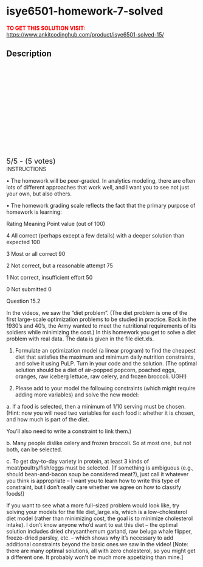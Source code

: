 # isye6501-homework-7-solved



**<span style='color:red'>TO GET THIS SOLUTION VISIT:</span>** https://www.ankitcodinghub.com/product/isye6501-solved-15/

<h2>Description</h2>



<div class="kk-star-ratings kksr-auto kksr-align-center kksr-valign-top" data-payload="{&quot;align&quot;:&quot;center&quot;,&quot;id&quot;:&quot;127885&quot;,&quot;slug&quot;:&quot;default&quot;,&quot;valign&quot;:&quot;top&quot;,&quot;ignore&quot;:&quot;&quot;,&quot;reference&quot;:&quot;auto&quot;,&quot;class&quot;:&quot;&quot;,&quot;count&quot;:&quot;5&quot;,&quot;legendonly&quot;:&quot;&quot;,&quot;readonly&quot;:&quot;&quot;,&quot;score&quot;:&quot;5&quot;,&quot;starsonly&quot;:&quot;&quot;,&quot;best&quot;:&quot;5&quot;,&quot;gap&quot;:&quot;4&quot;,&quot;greet&quot;:&quot;Rate this product&quot;,&quot;legend&quot;:&quot;5\/5 - (5 votes)&quot;,&quot;size&quot;:&quot;24&quot;,&quot;title&quot;:&quot;isye6501 Homework 7 Solved&quot;,&quot;width&quot;:&quot;138&quot;,&quot;_legend&quot;:&quot;{score}\/{best} - ({count} {votes})&quot;,&quot;font_factor&quot;:&quot;1.25&quot;}">
            
<div class="kksr-stars">
    
<div class="kksr-stars-inactive">
            <div class="kksr-star" data-star="1" style="padding-right: 4px">
            

<div class="kksr-icon" style="width: 24px; height: 24px;"></div>
        </div>
            <div class="kksr-star" data-star="2" style="padding-right: 4px">
            

<div class="kksr-icon" style="width: 24px; height: 24px;"></div>
        </div>
            <div class="kksr-star" data-star="3" style="padding-right: 4px">
            

<div class="kksr-icon" style="width: 24px; height: 24px;"></div>
        </div>
            <div class="kksr-star" data-star="4" style="padding-right: 4px">
            

<div class="kksr-icon" style="width: 24px; height: 24px;"></div>
        </div>
            <div class="kksr-star" data-star="5" style="padding-right: 4px">
            

<div class="kksr-icon" style="width: 24px; height: 24px;"></div>
        </div>
    </div>
    
<div class="kksr-stars-active" style="width: 138px;">
            <div class="kksr-star" style="padding-right: 4px">
            

<div class="kksr-icon" style="width: 24px; height: 24px;"></div>
        </div>
            <div class="kksr-star" style="padding-right: 4px">
            

<div class="kksr-icon" style="width: 24px; height: 24px;"></div>
        </div>
            <div class="kksr-star" style="padding-right: 4px">
            

<div class="kksr-icon" style="width: 24px; height: 24px;"></div>
        </div>
            <div class="kksr-star" style="padding-right: 4px">
            

<div class="kksr-icon" style="width: 24px; height: 24px;"></div>
        </div>
            <div class="kksr-star" style="padding-right: 4px">
            

<div class="kksr-icon" style="width: 24px; height: 24px;"></div>
        </div>
    </div>
</div>
                

<div class="kksr-legend" style="font-size: 19.2px;">
            5/5 - (5 votes)    </div>
    </div>
INSTRUCTIONS

• The homework will be peer-graded. In analytics modeling, there are often lots of different approaches that work well, and I want you to see not just your own, but also others.

• The homework grading scale reflects the fact that the primary purpose of homework is learning:

Rating Meaning Point value (out of 100)

4 All correct (perhaps except a few details) with a deeper solution than expected 100

3 Most or all correct 90

2 Not correct, but a reasonable attempt 75

1 Not correct, insufficient effort 50

0 Not submitted 0

Question 15.2

In the videos, we saw the “diet problem”. (The diet problem is one of the first large-scale optimization problems to be studied in practice. Back in the 1930’s and 40’s, the Army wanted to meet the nutritional requirements of its soldiers while minimizing the cost.) In this homework you get to solve a diet problem with real data. The data is given in the file diet.xls.

1. Formulate an optimization model (a linear program) to find the cheapest diet that satisfies the maximum and minimum daily nutrition constraints, and solve it using PuLP. Turn in your code and the solution. (The optimal solution should be a diet of air-popped popcorn, poached eggs, oranges, raw iceberg lettuce, raw celery, and frozen broccoli. UGH!)

2. Please add to your model the following constraints (which might require adding more variables) and solve the new model:

a. If a food is selected, then a minimum of 1/10 serving must be chosen. (Hint: now you will need two variables for each food i: whether it is chosen, and how much is part of the diet.

You’ll also need to write a constraint to link them.)

b. Many people dislike celery and frozen broccoli. So at most one, but not both, can be selected.

c. To get day-to-day variety in protein, at least 3 kinds of meat/poultry/fish/eggs must be selected. [If something is ambiguous (e.g., should bean-and-bacon soup be considered meat?), just call it whatever you think is appropriate – I want you to learn how to write this type of constraint, but I don’t really care whether we agree on how to classify foods!]

If you want to see what a more full-sized problem would look like, try solving your models for the file diet_large.xls, which is a low-cholesterol diet model (rather than minimizing cost, the goal is to minimize cholesterol intake). I don’t know anyone who’d want to eat this diet – the optimal solution includes dried chrysanthemum garland, raw beluga whale flipper, freeze-dried parsley, etc. – which shows why it’s necessary to add additional constraints beyond the basic ones we saw in the video! [Note: there are many optimal solutions, all with zero cholesterol, so you might get a different one. It probably won’t be much more appetizing than mine.]
